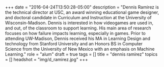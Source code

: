 +++
date = "2016-04-24T13:50:28-05:00"
description = "Dennis Ramirez is the technical director at USC, an award winning educational game designer, and doctoral candidate in Curriculum and Instruction at the University of Wisconsin-Madison. Dennis is interested in how videogames are used in, and out, of the classroom to support learning. His main area of research focuses on how failure impacts learning, especially in games. Prior to attending UW-Madison, Dennis received his MA in Learning Design and technology from Stanford University and an Honors BS in Computer Science from the University of New Mexico with an emphasis on Machine Learning."
role = "alum"
draft = true
tags = []
title = "dennis ramirez"
topics = []
headshot = "img/d_ramirez.jpg"
+++
